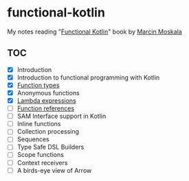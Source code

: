 # functional-kotlin

My notes reading "[Functional Kotlin][book]" book by [Marcin Moskala][marcin]

## TOC

* [x] Introduction
* [x] Introduction to functional programming with Kotlin
* [x] [Function types](src/main/kotlin/ch03)
* [x] Anonymous functions
* [x] [Lambda expressions](src/main/kotlin/ch05)
* [ ] [Function references](src/main/kotlin/ch06)
* [ ] SAM Interface support in Kotlin
* [ ] Inline functions
* [ ] Collection processing
* [ ] Sequences
* [ ] Type Safe DSL Builders
* [ ] Scope functions
* [ ] Context receivers
* [ ] A birds-eye view of Arrow

[book]: https://www.goodreads.com/book/show/77266339-functional-kotlin
[marcin]: https://www.linkedin.com/in/marcin-moskala/
